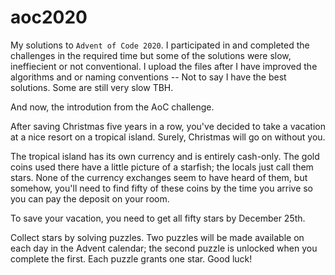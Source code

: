 # aoc2020

My solutions to `Advent of Code 2020`. 
I participated in and completed the challenges in the required time but some of the solutions were slow, ineffiecient or not conventional.
I upload the files after I have improved the algorithms and or naming conventions -- Not to say I have the best solutions. Some are still very slow TBH.

And now, the introdution from the AoC challenge.

After saving Christmas five years in a row, you've decided to take a vacation at a nice resort on a tropical island. Surely, Christmas will go on without you.

The tropical island has its own currency and is entirely cash-only. The gold coins used there have a little picture of a starfish; the locals just call them stars. None of the currency exchanges seem to have heard of them, but somehow, you'll need to find fifty of these coins by the time you arrive so you can pay the deposit on your room.

To save your vacation, you need to get all fifty stars by December 25th.

Collect stars by solving puzzles. Two puzzles will be made available on each day in the Advent calendar; the second puzzle is unlocked when you complete the first. Each puzzle grants one star. Good luck!

